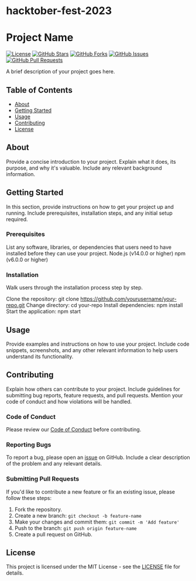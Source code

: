 # hacktober-fest-2023

# Project Name

[![License](https://img.shields.io/badge/license-MIT-blue.svg)](LICENSE)
[![GitHub Stars](https://img.shields.io/github/stars/yourusername/your-repo.svg)](https://github.com/yourusername/your-repo/stargazers)
[![GitHub Forks](https://img.shields.io/github/forks/yourusername/your-repo.svg)](https://github.com/yourusername/your-repo/network/members)
[![GitHub Issues](https://img.shields.io/github/issues/yourusername/your-repo.svg)](https://github.com/yourusername/your-repo/issues)
[![GitHub Pull Requests](https://img.shields.io/github/issues-pr/yourusername/your-repo.svg)](https://github.com/yourusername/your-repo/pulls)

A brief description of your project goes here.

## Table of Contents

- [About](#about)
- [Getting Started](#getting-started)
- [Usage](#usage)
- [Contributing](#contributing)
- [License](#license)

## About

Provide a concise introduction to your project. Explain what it does, its purpose, and why it's valuable. Include any relevant background information.

## Getting Started

In this section, provide instructions on how to get your project up and running. Include prerequisites, installation steps, and any initial setup required.

### Prerequisites

List any software, libraries, or dependencies that users need to have installed before they can use your project.
Node.js (v14.0.0 or higher)
npm (v6.0.0 or higher)


### Installation

Walk users through the installation process step by step.

Clone the repository: git clone https://github.com/yourusername/your-repo.git
Change directory: cd your-repo
Install dependencies: npm install
Start the application: npm start


## Usage

Provide examples and instructions on how to use your project. Include code snippets, screenshots, and any other relevant information to help users understand its functionality.

## Contributing

Explain how others can contribute to your project. Include guidelines for submitting bug reports, feature requests, and pull requests. Mention your code of conduct and how violations will be handled.

### Code of Conduct

Please review our [Code of Conduct](CODE_OF_CONDUCT.md) before contributing.

### Reporting Bugs

To report a bug, please open an [issue](https://github.com/yourusername/your-repo/issues) on GitHub. Include a clear description of the problem and any relevant details.

### Submitting Pull Requests

If you'd like to contribute a new feature or fix an existing issue, please follow these steps:

1. Fork the repository.
2. Create a new branch: `git checkout -b feature-name`
3. Make your changes and commit them: `git commit -m 'Add feature'`
4. Push to the branch: `git push origin feature-name`
5. Create a pull request on GitHub.

## License

This project is licensed under the MIT License - see the [LICENSE](LICENSE) file for details.


